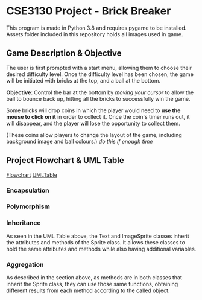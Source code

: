 # CSE3130 Project - Brick Breaker

This program is made in Python 3.8 and requires pygame to be installed. Assets folder included in this repository holds all images used in game.

## Game Description & Objective
The user is first prompted with a start menu, allowing them to choose their desired difficulty level. Once the difficulty level has been chosen, the game will be initiated with bricks at the top, and a ball at the bottom. 

__Objective__: Control the bar at the bottom by _moving your cursor_ to allow the ball to bounce back up, hitting all the bricks to successfully win the game.

Some bricks will drop coins in which the player would need to __use the mouse to click on it__ in order to collect it. Once the coin's timer runs out, it will disappear, and the player will lose the opportunity to collect them. 

(These coins allow players to change the layout of the game, including background image and ball colours.) *do this if enough time*

## Project Flowchart & UML Table

[Flowchart](ProjectFlowchart.png)
[UMLTable](ProjectUml.png)

### Encapsulation

### Polymorphism

### Inheritance
As seen in the UML Table above, the Text and ImageSprite classes inherit the attributes and methods of the Sprite class. It allows these classes to hold the same attributes and methods while also having additional variables.

### Aggregation
As described in the section above, as methods are in both classes that inherit the Sprite class, they can use those same functions, obtaining different results from each method according to the called object.